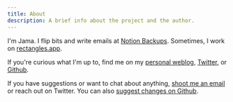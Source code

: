 ```yaml
---
title: About
description: A brief info about the project and the author.
---
```


I'm Jama. I flip bits and write emails at [Notion Backups](https://notionbackups.com). Sometimes, I work on [rectangles.app](https://rectangles.app).

If you're curious what I'm up to, find me on my [personal weblog](https://jmstfv.com), [Twitter](https://twitter.com/jmstfv), or [Github](https://github.com/jmstfv).

If you have suggestions or want to chat about anything, [shoot me an email](mailto:httpguides@jmstfv.com) or reach out on Twitter. You can also [suggest changes on Github](https://github.com/jmstfv/httpguides).
